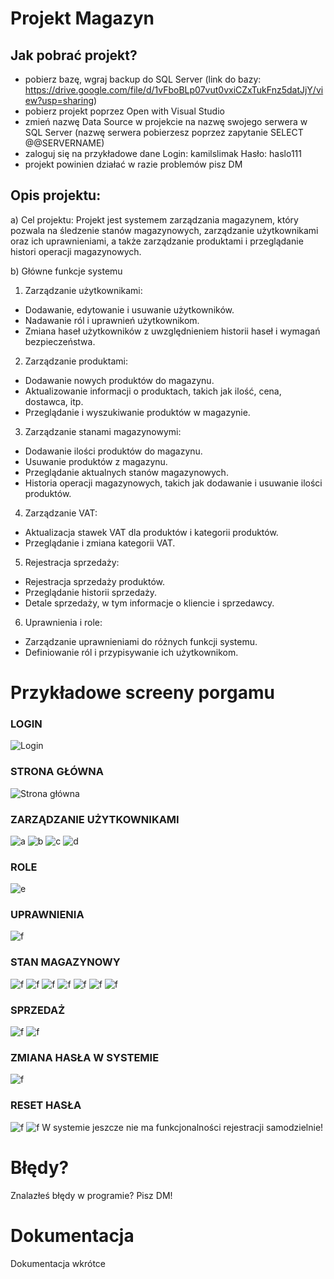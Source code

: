 # Projekt Magazyn
## Jak pobrać projekt?
- pobierz bazę, wgraj backup do SQL Server (link do bazy: https://drive.google.com/file/d/1vFboBLp07vut0vxiCZxTukFnz5datJjY/view?usp=sharing)
- pobierz projekt poprzez Open with Visual Studio
- zmień nazwę Data Source w projekcie na nazwę swojego serwera w SQL Server (nazwę serwera pobierzesz poprzez zapytanie SELECT @@SERVERNAME)
- zaloguj się na przykładowe dane Login: kamilslimak Hasło: haslo111
- projekt powinien działać w razie problemów pisz DM


## Opis projektu:
a) Cel projektu:
Projekt jest systemem zarządzania magazynem, który pozwala na śledzenie stanów magazynowych, zarządzanie użytkownikami oraz ich uprawnieniami, a także zarządzanie produktami i przeglądanie histori operacji magazynowych.

b) Główne funkcje systemu
1. Zarządzanie użytkownikami:
- Dodawanie, edytowanie i usuwanie użytkowników.
- Nadawanie ról i uprawnień użytkownikom.
- Zmiana haseł użytkowników z uwzględnieniem historii haseł i wymagań bezpieczeństwa.

2. Zarządzanie produktami:
- Dodawanie nowych produktów do magazynu.
- Aktualizowanie informacji o produktach, takich jak ilość, cena, dostawca, itp.
- Przeglądanie i wyszukiwanie produktów w magazynie.

3. Zarządzanie stanami magazynowymi:
- Dodawanie ilości produktów do magazynu.
- Usuwanie produktów z magazynu.
- Przeglądanie aktualnych stanów magazynowych.
- Historia operacji magazynowych, takich jak dodawanie i usuwanie ilości produktów.

4. Zarządzanie VAT:
- Aktualizacja stawek VAT dla produktów i kategorii produktów.
- Przeglądanie i zmiana kategorii VAT.
5. Rejestracja sprzedaży:
- Rejestracja sprzedaży produktów.
- Przeglądanie historii sprzedaży.
- Detale sprzedaży, w tym informacje o kliencie i sprzedawcy.

6. Uprawnienia i role:
- Zarządzanie uprawnieniami do różnych funkcji systemu.
- Definiowanie ról i przypisywanie ich użytkownikom.

# Przykładowe screeny porgamu
### LOGIN
![Login](images/1.png)
### STRONA GŁÓWNA
![Strona główna](images/2.png)
### ZARZĄDZANIE UŻYTKOWNIKAMI
![a](images/3.png)
![b](images/4.png)
![c](images/5.png)
![d](images/6.png)
### ROLE
![e](images/7.png)
### UPRAWNIENIA
![f](images/8.png)
### STAN MAGAZYNOWY
![f](images/8.png)
![f](images/9.png)
![f](images/10.png)
![f](images/11.png)
![f](images/12.png)
![f](images/13.png)
![f](images/14.png)
### SPRZEDAŻ
![f](images/15.png)
![f](images/16.png)
### ZMIANA HASŁA W SYSTEMIE
![f](images/17.png)
### RESET HASŁA
![f](images/18.png)
![f](images/19.png)
W systemie jeszcze nie ma funkcjonalności rejestracji samodzielnie!

# Błędy?
Znalazłeś błędy w programie? Pisz DM!

# Dokumentacja
Dokumentacja wkrótce
